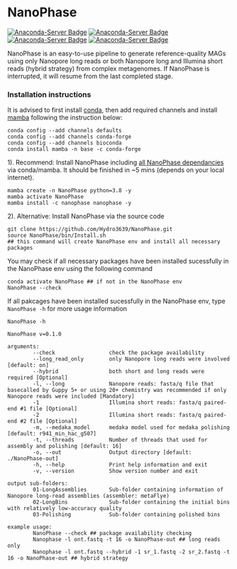 # NanoPhase
[![Anaconda-Server Badge](https://anaconda.org/nanophase/nanophase/badges/platforms.svg)](https://anaconda.org/nanophase/nanophase)
[![Anaconda-Server Badge](https://anaconda.org/nanophase/nanophase/badges/version.svg)](https://anaconda.org/nanophase/nanophase)
[![Anaconda-Server Badge](https://anaconda.org/nanophase/nanophase/badges/downloads.svg)](https://anaconda.org/nanophase/nanophase)
[![Anaconda-Server Badge](https://anaconda.org/nanophase/nanophase/badges/installer/conda.svg)](https://conda.anaconda.org/nanophase)


NanoPhase is an easy-to-use pipeline to generate reference-quality MAGs using only Nanopore long reads or both Nanopore long and Illumina short reads (hybrid strategy) from complex metagenomes. If NanoPhase is interrupted, it will resume from the last completed stage.

### Installation instructions
It is advised to first install [conda](https://docs.conda.io/en/latest/miniconda.html), then add required channels and install [mamba](https://github.com/mamba-org/mamba) following the instruction below:
```
conda config --add channels defaults
conda config --add channels conda-forge
conda config --add channels bioconda
conda install mamba -n base -c conda-forge
```
1). Recommend: Install NanoPhase including [all NanoPhase dependancies](https://github.com/Hydro3639/NanoPhase/blob/main/dependancy.md) via conda/mamba. It should be finished in ~5 mins (depends on your local internet).
```
mamba create -n NanoPhase python=3.8 -y
mamba activate NanoPhase
mamba install -c nanophase nanophase -y
```
2). Alternative: Install NanoPhase via the source code
```
git clone https://github.com/Hydro3639/NanoPhase.git
source NanoPhase/bin/Install.sh
## this command will create NanoPhase env and install all necessary packages
```
You may check if all necessary packages have been installed sucessfully in the NanoPhase env using the following command
```
conda activate NanoPhase ## if not in the NanoPhase env
NanoPhase --check
```
If all pakcages have been installed sucessfully in the NanoPhase env, type `NanoPhase -h` for more usage information
```
NanoPhase -h

NanoPhase v=0.1.0

arguments:
        --check                 check the package availability
        --long_read_only        only Nanopore long reads were involved [default: on]
        --hybrid                both short and long reads were required [Optional]
        -l, --long              Nanopore reads: fasta/q file that basecalled by Guppy 5+ or using 20+ chemistry was recommended if only Nanopore reads were included [Mandatory]
        -1                      Illumina short reads: fasta/q paired-end #1 file [Optional]
        -2                      Illumina short reads: fasta/q paired-end #2 file [Optional]
        -m, --medaka_model      medaka model used for medaka polishing [default: r941_min_hac_g507]
        -t, --threads           Number of threads that used for assembly and polishing [default: 16]
        -o, --out               Output directory [default: ./NanoPhase-out]
        -h, --help              Print help information and exit
        -v, --version           Show version number and exit

output sub-folders:
        01-LongAssemblies       Sub-folder containing information of Nanopore long-read assemblies (assembler: metaFlye)
        02-LongBins             Sub-folder containing the initial bins with relatively low-accuracy quality
        03-Polishing            Sub-folder containing polished bins

example usage:
        NanoPhase --check ## package availability checking
        Nanophase -l ont.fastq -t 16 -o NanoPhase-out ## long reads only
        Nanophase -l ont.fastq --hybrid -1 sr_1.fastq -2 sr_2.fastq -t 16 -o NanoPhase-out ## hybrid strategy
```
<a href="https://www.revolvermaps.com/livestats/5isq3dkdu7g/"></a>
